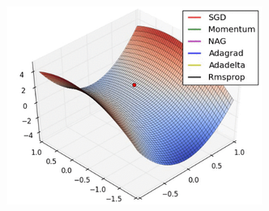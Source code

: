 ![Alt Text](https://github.com/hectic97/Trace/blob/master/Deep_Learning_Introduction/dataset/gradient_descent.gif)
